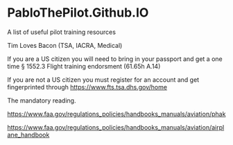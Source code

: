# PabloThePilot.Github.IO
A list of useful pilot training resources

Tim Loves Bacon (TSA, IACRA, Medical)

If you are a US citizen you will need to bring in your passport and get a one time § 1552.3 Flight training endorsment
(61.65h A.14)

If you are not a US citizen you must register for an account and get fingerprinted through https://www.fts.tsa.dhs.gov/home



The mandatory reading.

https://www.faa.gov/regulations_policies/handbooks_manuals/aviation/phak

https://www.faa.gov/regulations_policies/handbooks_manuals/aviation/airplane_handbook
